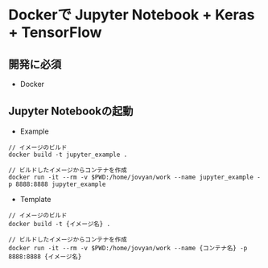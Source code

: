 # Dockerで Jupyter Notebook + Keras + TensorFlow 


## 開発に必須
- Docker


## Jupyter Notebookの起動
- Example

```
// イメージのビルド
docker build -t jupyter_example .

// ビルドしたイメージからコンテナを作成
docker run -it --rm -v $PWD:/home/jovyan/work --name jupyter_example -p 8888:8888 jupyter_example
```


- Template

```
// イメージのビルド
docker build -t {イメージ名} .

// ビルドしたイメージからコンテナを作成
docker run -it --rm -v $PWD:/home/jovyan/work --name {コンテナ名} -p 8888:8888 {イメージ名}
```
